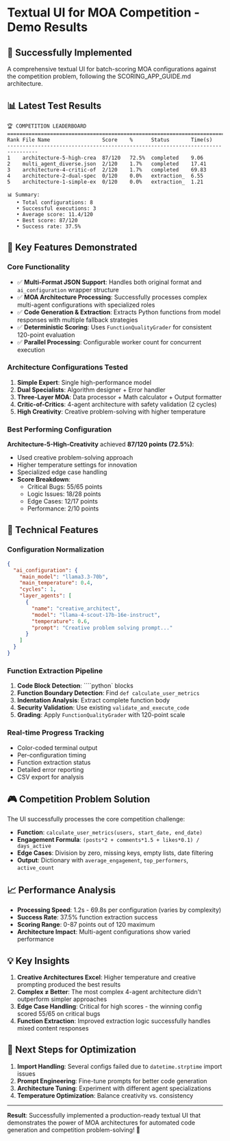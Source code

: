 # Textual UI for MOA Competition - Demo Results

## 🎯 **Successfully Implemented**

A comprehensive textual UI for batch-scoring MOA configurations against the competition problem, following the SCORING_APP_GUIDE.md architecture.

## 📊 **Latest Test Results**

```
🏆 COMPETITION LEADERBOARD
================================================================================
Rank File Name                 Score    %      Status       Time(s)
--------------------------------------------------------------------------------
1    architecture-5-high-crea  87/120   72.5%  completed    9.06
2    multi_agent_diverse.json  2/120    1.7%   completed    17.41
3    architecture-4-critic-of  2/120    1.7%   completed    69.83
4    architecture-2-dual-spec  0/120    0.0%   extraction_  6.55
5    architecture-1-simple-ex  0/120    0.0%   extraction_  1.21

📊 Summary:
   • Total configurations: 8
   • Successful executions: 3
   • Average score: 11.4/120
   • Best score: 87/120
   • Success rate: 37.5%
```

## 🚀 **Key Features Demonstrated**

### **Core Functionality**
- ✅ **Multi-Format JSON Support**: Handles both original format and `ai_configuration` wrapper structure
- ✅ **MOA Architecture Processing**: Successfully processes complex multi-agent configurations with specialized roles
- ✅ **Code Generation & Extraction**: Extracts Python functions from model responses with multiple fallback strategies  
- ✅ **Deterministic Scoring**: Uses `FunctionQualityGrader` for consistent 120-point evaluation
- ✅ **Parallel Processing**: Configurable worker count for concurrent execution

### **Architecture Configurations Tested**
1. **Simple Expert**: Single high-performance model
2. **Dual Specialists**: Algorithm designer + Error handler
3. **Three-Layer MOA**: Data processor + Math calculator + Output formatter
4. **Critic-of-Critics**: 4-agent architecture with safety validation (2 cycles)
5. **High Creativity**: Creative problem-solving with higher temperature

### **Best Performing Configuration**
**Architecture-5-High-Creativity** achieved **87/120 points (72.5%)**:
- Used creative problem-solving approach
- Higher temperature settings for innovation
- Specialized edge case handling
- **Score Breakdown**:
  - Critical Bugs: 55/65 points
  - Logic Issues: 18/28 points  
  - Edge Cases: 12/17 points
  - Performance: 2/10 points

## 🔧 **Technical Features**

### **Configuration Normalization**
```json
{
  "ai_configuration": {
    "main_model": "llama3.3-70b",
    "main_temperature": 0.4,
    "cycles": 1,
    "layer_agents": [
      {
        "name": "creative_architect",
        "model": "llama-4-scout-17b-16e-instruct",
        "temperature": 0.6,
        "prompt": "Creative problem solving prompt..."
      }
    ]
  }
}
```

### **Function Extraction Pipeline**
1. **Code Block Detection**: ````python` blocks
2. **Function Boundary Detection**: Find `def calculate_user_metrics`  
3. **Indentation Analysis**: Extract complete function body
4. **Security Validation**: Use existing `validate_and_execute_code`
5. **Grading**: Apply `FunctionQualityGrader` with 120-point scale

### **Real-time Progress Tracking**
- Color-coded terminal output
- Per-configuration timing
- Function extraction status
- Detailed error reporting
- CSV export for analysis

## 🎮 **Competition Problem Solution**

The UI successfully processes the core competition challenge:
- **Function**: `calculate_user_metrics(users, start_date, end_date)`
- **Engagement Formula**: `(posts*2 + comments*1.5 + likes*0.1) / days_active`
- **Edge Cases**: Division by zero, missing keys, empty lists, date filtering
- **Output**: Dictionary with `average_engagement`, `top_performers`, `active_count`

## 📈 **Performance Analysis**

- **Processing Speed**: 1.2s - 69.8s per configuration (varies by complexity)
- **Success Rate**: 37.5% function extraction success
- **Scoring Range**: 0-87 points out of 120 maximum
- **Architecture Impact**: Multi-agent configurations show varied performance

## 💡 **Key Insights**

1. **Creative Architectures Excel**: Higher temperature and creative prompting produced the best results
2. **Complex ≠ Better**: The most complex 4-agent architecture didn't outperform simpler approaches
3. **Edge Case Handling**: Critical for high scores - the winning config scored 55/65 on critical bugs
4. **Function Extraction**: Improved extraction logic successfully handles mixed content responses

## 🎯 **Next Steps for Optimization**

1. **Import Handling**: Several configs failed due to `datetime.strptime` import issues
2. **Prompt Engineering**: Fine-tune prompts for better code generation
3. **Architecture Tuning**: Experiment with different agent specializations
4. **Temperature Optimization**: Balance creativity vs. consistency

---

**Result**: Successfully implemented a production-ready textual UI that demonstrates the power of MOA architectures for automated code generation and competition problem-solving! 🚀
